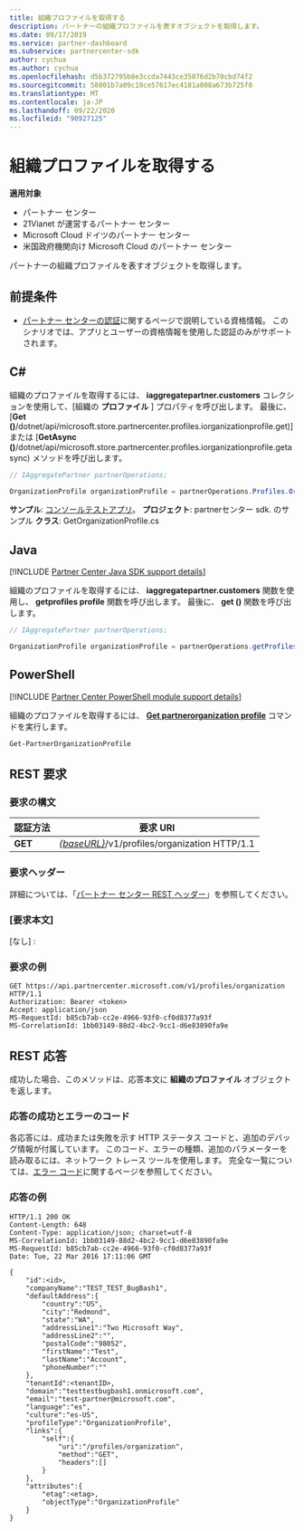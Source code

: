 ```yaml
---
title: 組織プロファイルを取得する
description: パートナーの組織プロファイルを表すオブジェクトを取得します。
ms.date: 09/17/2019
ms.service: partner-dashboard
ms.subservice: partnercenter-sdk
author: cychua
ms.author: cychua
ms.openlocfilehash: d5b372795b8e3ccda7443ce35076d2b70cbd74f2
ms.sourcegitcommit: 58801b7a09c19ce57617ec4181a008a673b725f0
ms.translationtype: MT
ms.contentlocale: ja-JP
ms.lasthandoff: 09/22/2020
ms.locfileid: "90927125"
---
```

# <a name="get-an-organization-profile"></a>組織プロファイルを取得する

**適用対象**

- パートナー センター
- 21Vianet が運営するパートナー センター
- Microsoft Cloud ドイツのパートナー センター
- 米国政府機関向け Microsoft Cloud のパートナー センター

パートナーの組織プロファイルを表すオブジェクトを取得します。

## <a name="prerequisites"></a>前提条件

- [パートナー センターの認証](partner-center-authentication.md)に関するページで説明している資格情報。 このシナリオでは、アプリとユーザーの資格情報を使用した認証のみがサポートされます。

## <a name="c"></a>C\#

組織のプロファイルを取得するには、 **iaggregatepartner.customers** コレクションを使用して、[組織の **プロファイル** ] プロパティを呼び出します。 最後に、[**Get ()**/dotnet/api/microsoft.store.partnercenter.profiles.iorganizationprofile.get)] または [**GetAsync ()**/dotnet/api/microsoft.store.partnercenter.profiles.iorganizationprofile.getasync) メソッドを呼び出します。

```csharp
// IAggregatePartner partnerOperations;

OrganizationProfile organizationProfile = partnerOperations.Profiles.OrganizationProfile.Get();
```

**サンプル**: [コンソールテストアプリ](console-test-app.md)。 **プロジェクト**: partnerセンター sdk. のサンプル **クラス**: GetOrganizationProfile.cs

## <a name="java"></a>Java

[!INCLUDE [Partner Center Java SDK support details](../includes/java-sdk-support.md)]

組織のプロファイルを取得するには、 **iaggregatepartner.customers** 関数を使用し、 **getprofiles profile** 関数を呼び出します。 最後に、 **get ()** 関数を呼び出します。

```java
// IAggregatePartner partnerOperations;

OrganizationProfile organizationProfile = partnerOperations.getProfiles().getOrganizationProfile().get();
```

## <a name="powershell"></a>PowerShell

[!INCLUDE [Partner Center PowerShell module support details](../includes/powershell-module-support.md)]

組織のプロファイルを取得するには、 [**Get partnerorganization profile**](https://github.com/Microsoft/Partner-Center-PowerShell/blob/master/docs/help/Get-PartnerOrganizationProfile.md) コマンドを実行します。

```powershell
Get-PartnerOrganizationProfile
```

## <a name="rest-request"></a>REST 要求

### <a name="request-syntax"></a>要求の構文

| 認証方法  | 要求 URI                                                                   |
|---------|-------------------------------------------------------------------------------|
| **GET** | [*{baseURL}*](partner-center-rest-urls.md)/v1/profiles/organization HTTP/1.1 |

### <a name="request-headers"></a>要求ヘッダー

詳細については、「[パートナー センター REST ヘッダー](headers.md)」を参照してください。

### <a name="request-body"></a>[要求本文]

[なし] :

### <a name="request-example"></a>要求の例

```http
GET https://api.partnercenter.microsoft.com/v1/profiles/organization HTTP/1.1
Authorization: Bearer <token>
Accept: application/json
MS-RequestId: b85cb7ab-cc2e-4966-93f0-cf0d8377a93f
MS-CorrelationId: 1bb03149-88d2-4bc2-9cc1-d6e83890fa9e
```

## <a name="rest-response"></a>REST 応答

成功した場合、このメソッドは、応答本文に **組織のプロファイル** オブジェクトを返します。

### <a name="response-success-and-error-codes"></a>応答の成功とエラーのコード

各応答には、成功または失敗を示す HTTP ステータス コードと、追加のデバッグ情報が付属しています。 このコード、エラーの種類、追加のパラメーターを読み取るには、ネットワーク トレース ツールを使用します。 完全な一覧については、[エラー コード](error-codes.md)に関するページを参照してください。

### <a name="response-example"></a>応答の例

```http
HTTP/1.1 200 OK
Content-Length: 648
Content-Type: application/json; charset=utf-8
MS-CorrelationId: 1bb03149-88d2-4bc2-9cc1-d6e83890fa9e
MS-RequestId: b85cb7ab-cc2e-4966-93f0-cf0d8377a93f
Date: Tue, 22 Mar 2016 17:11:06 GMT

{
    "id":<id>,
    "companyName":"TEST_TEST_BugBash1",
    "defaultAddress":{
        "country":"US",
        "city":"Redmond",
        "state":"WA",
        "addressLine1":"Two Microsoft Way",
        "addressLine2":"",
        "postalCode":"98052",
        "firstName":"Test",
        "lastName":"Account",
        "phoneNumber":""
    },
    "tenantId":<tenantID>,
    "domain":"testtestbugbash1.onmicrosoft.com",
    "email":"test-partner@microsoft.com",
    "language":"es",
    "culture":"es-US",
    "profileType":"OrganizationProfile",
    "links":{
        "self":{
            "uri":"/profiles/organization",
            "method":"GET",
            "headers":[]
        }
    },
    "attributes":{
        "etag":<etag>,
        "objectType":"OrganizationProfile"
    }
}
```
